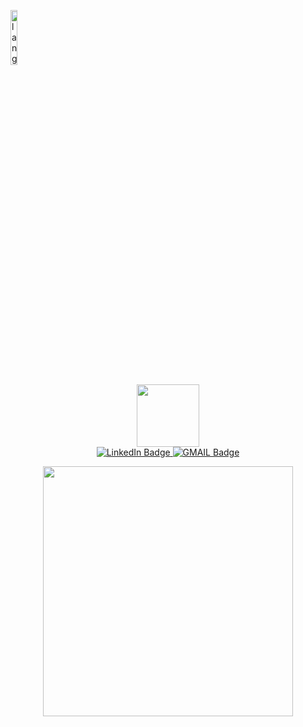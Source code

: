 <p align="left"><img width=15%" src="https://github.com/alansmathew/alansmathew/raw/master/lang.gif" alt="lang image here" /></p>
<div id="header" align="center">
  <img src="https://media.giphy.com/media/M9gbBd9nbDrOTu1Mqx/giphy.gif" width="100"/>
  <div id="badges">
  <a href="your-linkedin-URL">
    <img src="https://img.shields.io/badge/LinkedIn-blue?style=for-the-badge&logo=linkedin&logoColor=white" alt="LinkedIn Badge"/>
  </a>
  <a href="your-youtube-URL">
    <img src="https://img.shields.io/badge/Gmail-D14836?style=for-the-badge&logo=gmail&logoColor=white" alt="GMAIL Badge"/>
  </a>
  	
</div>
  <img src="https://komarev.com/ghpvc/?username=the-soham&style=flat-square&color=blue" alt=""/>
</div>
<p align = "center">
  <img src = "https://github-readme-streak-stats.herokuapp.com?user=the-soham&theme=dark&hide_border=true" width = 400>
</p>
